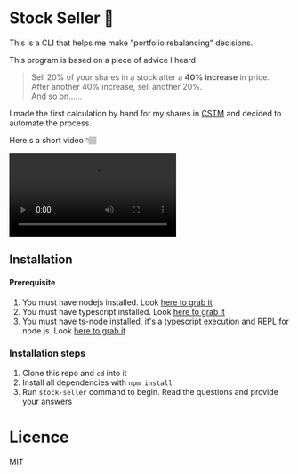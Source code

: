 # Stock Seller 💸

This is a CLI that helps me make "portfolio rebalancing" decisions.

This program is based on a piece of advice I heard

> Sell 20% of your shares in a stock after a __40% increase__ in price. <br />
> After another 40% increase, sell another 20%. <br />
> And so on......

I made the first calculation by hand for my shares in [CSTM](https://finance.yahoo.com/quote/CSTM?p=CSTM&.tsrc=fin-srch) and decided to automate the process.

Here's a short video 👇🏽

![Screen Recording 2021-03-06 at 20 41 52](https://user-images.githubusercontent.com/2737103/110219207-21bf4000-7ebe-11eb-8174-db205c3cd4e8.mp4)



## Installation

#### Prerequisite

1. You must have nodejs installed. Look [here to grab it](https://nodejs.org/en/)
2. You must have typescript installed. Look [here to grab it](https://www.typescriptlang.org/download)
3. You must have ts-node installed, it's a typescript execution and REPL for node.js. Look [here to grab it](https://github.com/TypeStrong/ts-node)

### Installation steps

1. Clone this repo and `cd` into it
2. Install all dependencies with `npm install`
3. Run `stock-seller` command to begin. Read the questions and provide your answers

# Licence
MIT
